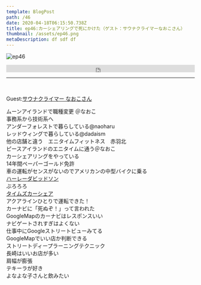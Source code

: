 ```yaml
---  
template: BlogPost  
path: /46  
date: 2020-04-18T06:15:50.738Z  
title: ep46:カーシェアリングで死にかけた（ゲスト：サウナクライマーなおこさん）
thumbnail: /assets/ep46.png
metaDescription: df sdf df  
---  
```

![ep46](/assets/ep46.png)  

<iframe width="100%" height="20" scrolling="no" frameborder="no" allow="autoplay" src="https://w.soundcloud.com/player/?url=https%3A//api.soundcloud.com/tracks/797381428&amp;color=%23ff5500&amp;inverse=false&amp;auto_play=false&amp;show_user=true"></iframe>

</br>


***
  

  
</br>

Guest:[サウナクライマー なおこさん](https://twitter.com/hqW4hwLBS9TVl5)  


<p>ムーンアイランドで職種変更 ＠なおこ<br>事務系から技術系へ<br>アンダーフォレストで暮らしている@naoharu<br>レッドウィングで暮らしている@dadaism<br>他の店舗と違う　エニタイムフィットネス　赤羽北<br>ピースアイランドのエニタイムに通う＠なおこ<br>カーシェアリングをやっている<br>14年間ペーパーゴールド免許<br>車の運転がセンスがないのでアメリカンの中型バイクに乗る<br><a rel="noreferrer noopener" href="http://www.harley-davidson.com/jp/ja/index.html" target="_blank">ハーレーダビッドソン</a><br>ぶろろろ<br><a href="http://share.timescar.jp/">タイムズカーシェア</a><br>アクアラインひとりで運転できた！<br>カーナビに「死ぬぞ！」って言われた<br>GoogleMapのカーナビはレスポンスいい<br>ナビゲートされすぎはよくない<br>仕事中にGoogleストリートビューみてる<br>GoogleMapでいい店か判断できる<br>ストリートディープラーニングテクニック<br>長崎はいいお店が多い<br>肩幅が膨張<br>テキーラが好き<br>よなよな子さんと飲みたい</p>